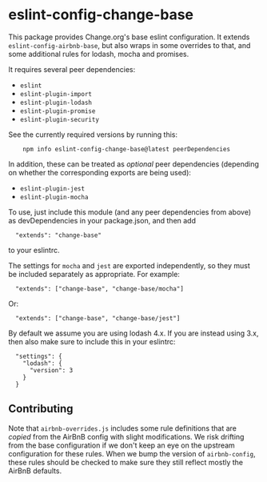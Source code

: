 # eslint-config-change-base

This package provides Change.org's base eslint configuration.  It extends
`eslint-config-airbnb-base`, but also wraps in some overrides to that, and some additional rules for
lodash, mocha and promises.

It requires several peer dependencies:
 * `eslint`
 * `eslint-plugin-import`
 * `eslint-plugin-lodash`
 * `eslint-plugin-promise`
 * `eslint-plugin-security`

See the currently required versions by running this:
```
	npm info eslint-config-change-base@latest peerDependencies
```

In addition, these can be treated as _optional_ peer dependencies (depending on whether the
corresponding exports are being used):
 * `eslint-plugin-jest`
 * `eslint-plugin-mocha`

To use, just include this module (and any peer dependencies from above) as devDependencies in your
package.json, and then add
```
  "extends": "change-base"
```
to your eslintrc.

The settings for `mocha` and `jest` are exported independently, so they must be included separately
as appropriate.  For example:
```
  "extends": ["change-base", "change-base/mocha"]
```
Or:
```
  "extends": ["change-base", "change-base/jest"]
```

By default we assume you are using lodash 4.x.  If you are instead using 3.x, then also make sure to
include this in your eslintrc:
```
  "settings": {
    "lodash": {
      "version": 3
    }
  }
```

## Contributing

Note that `airbnb-overrides.js` includes some rule definitions that are _copied_ from the AirBnB
config with slight modifications.  We risk drifting from the base configuration if we don't keep an
eye on the upstream configuration for these rules.  When we bump the version of `airbnb-config`,
these rules should be checked to make sure they still reflect mostly the AirBnB defaults.
